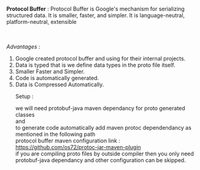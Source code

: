 <b>Protocol Buffer</b> : Protocol Buffer is Google's mechanism for serializing structured data. It is smaller, faster, and simpler. It is language-neutral, platform-neutral, extensible

<br><br>
<i>Advantages</i> :
<ol> 
<li>Google created protocol buffer and using for their internal projects.</li>
<li>Data is typed that is we define data types in the proto file itself.</li>
<li>Smaller Faster and Simpler.</li>
<li>Code is automatically generated.</li>
<li>Data is Compressed Automatically.</li>


Setup :

we will need protobuf-java maven dependancy for proto generated classes<br>
and<br>
to generate code automatically add maven protoc dependendancy as mentioned in the following path<br>
protocol buffer maven configuration link : https://github.com/os72/protoc-jar-maven-plugin
<br>if you are compiling proto files by outside compiler then you only need protobuf-java dependancy
and other configuration can be skipped.
